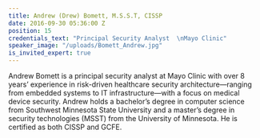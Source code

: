 ```yaml
---
title: Andrew (Drew) Bomett, M.S.S.T, CISSP
date: 2016-09-30 05:36:00 Z
position: 15
credentials_text: "Principal Security Analyst  \nMayo Clinic"
speaker_image: "/uploads/Bomett_Andrew.jpg"
is_invited_expert: true
---
```


Andrew Bomett is a principal security analyst at Mayo Clinic with over 8 years’ experience in risk-driven healthcare security architecture—ranging from embedded systems to IT infrastructure—with a focus on medical device security. Andrew holds a bachelor’s degree in computer science from Southwest Minnesota State University and a master’s degree in security technologies (MSST) from the University of Minnesota. He is certified as both CISSP and GCFE.